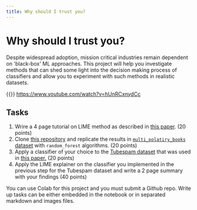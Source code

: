 ```yaml
---
title: Why should I trust you?
---
```


#  Why should I trust you?

Despite widespread adoption, mission critical industries remain dependent on 'black-box' ML approaches. This project will help you investigate methods that can shed some light into the decision making process of classifiers and allow you to experiment with such methods in realistic datasets. 

{{<youtube hUnRCxnydCc>}}
https://www.youtube.com/watch?v=hUnRCxnydCc


## Tasks

1. Wrire a 4 page tutorial on LIME method as described in [this paper](https://arxiv.org/abs/1602.04938). (20 points)
2. Clone [this repository](https://github.com/marcotcr/lime) and replicate the results in [`multi_polatiry_books` dataset](https://www.cs.jhu.edu/~mdredze/datasets/sentiment/) with `random_forest` algorithms.  (20 points)
3. Apply a classifier of your choice to the [Tubespam dataset](https://archive.ics.uci.edu/ml/datasets/YouTube+Spam+Collection) that was used in [this paper.](http://www.dt.fee.unicamp.br/~tiago/papers/TCA_ICMLA15.pdf) (20 points)
4. Apply the LIME explainer on the classifier you implemented in the previous step for the Tubespam dataset and write a 2 page summary with your findings (40 points)

You can use Colab for this project and you must submit a Github repo. Write up tasks can be either embedded in the notebook or in separated markdown and images files.  